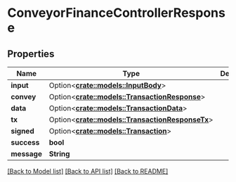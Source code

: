 # ConveyorFinanceControllerResponse

## Properties

| Name        | Type                                                                                | Description | Notes       |
| ----------- | ----------------------------------------------------------------------------------- | ----------- | ----------- |
| **input**   | Option<[**crate::models::InputBody**](InputBody.md)>                                |             | \[optional] |
| **convey**  | Option<[**crate::models::TransactionResponse**](TransactionResponse.md)>            |             | \[optional] |
| **data**    | Option<[**crate::models::TransactionData**](TransactionData.md)>                    |             | \[optional] |
| **tx**      | Option<[**crate::models::TransactionResponseTx**](docs/TransactionResponse\_tx.md)> |             | \[optional] |
| **signed**  | Option<[**crate::models::Transaction**](Transaction.md)>                            |             | \[optional] |
| **success** | **bool**                                                                            |             |             |
| **message** | **String**                                                                          |             |             |

[\[Back to Model list\]](./#documentation-for-models) [\[Back to API list\]](./#documentation-for-api-endpoints) [\[Back to README\]](./)
